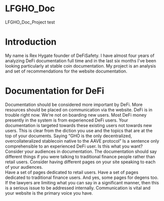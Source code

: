 # LFGHO_Doc
LFGHO_Doc_Project
test
# Introduction 
My name is Rex Hygate founder of DeFiSafety. I have almost four years of analyzing DeFi documentation full time and in the last six months I've been looking particularly at stable coin documentation. My project is an analysis and set of recommendations for the website documentation.
# Documentation for DeFi
Documentation should be considered more important by DeFi.  More resources should be placed on communication via the website.
DeFi is in trouble right now.  We're not on boarding new users.  Most DeFi money presently in the system is from experienced DeFi users. Your documentation is targeted towards these existing users not towards new users. This is clear from the diction you use and the topics that are at the top of your documents.
Saying “GHO is the only decentralized, overcollateralized stablecoin native to the AAVE protocol” Is a sentence only comprehensible to an experienced DeFi user. Is this what you want?
Consider your audiences in documentation. The documentation should say different things if you were talking to traditional finance people rather than retail users. Consider having different pages on your site speaking to each of your audiences.  
Have a set of pages dedicated to retail users. Have a set of pages dedicated to traditional finance users.  And yes, some pages for degens too.
If the lawyers are limiting what you can say in a significant manner, then this is a serious issue to be addressed internally. Communication is vital and your website is the primary voice you have.
